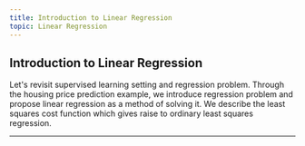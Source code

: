 ```yaml
---
title: Introduction to Linear Regression
topic: Linear Regression
---
```


## Introduction to Linear Regression

Let's revisit supervised learning setting and regression problem. Through the housing price prediction example, we introduce regression problem and propose linear regression as a method of solving it. We describe the least squares cost function which gives raise to ordinary least squares regression. 

---